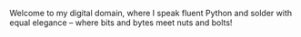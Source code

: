 Welcome to my digital domain, where I speak fluent Python and solder with equal elegance – where bits and bytes meet nuts and bolts!

